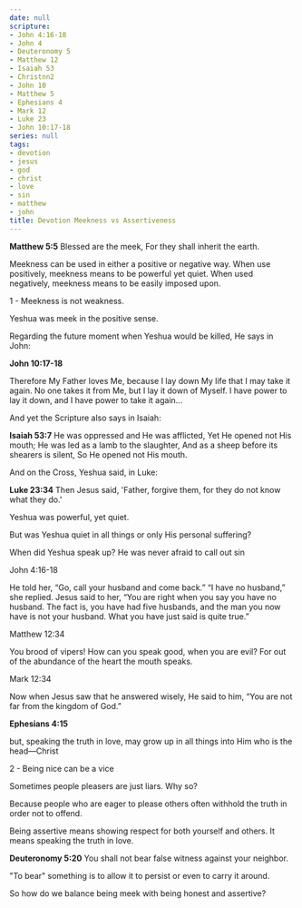 ```yaml
---
date: null
scripture:
- John 4:16-18
- John 4
- Deuteronomy 5
- Matthew 12
- Isaiah 53
- Christnn2
- John 10
- Matthew 5
- Ephesians 4
- Mark 12
- Luke 23
- John 10:17-18
series: null
tags:
- devotion
- jesus
- god
- christ
- love
- sin
- matthew
- john
title: Devotion Meekness vs Assertiveness
---
```



**Matthew 5:5**
Blessed are the meek,
For they shall inherit the earth.

Meekness can be used in either a positive or negative way. When use positively, meekness means to be powerful yet quiet. When used negatively, meekness means to be easily imposed upon.

1 - Meekness is not weakness.

Yeshua was meek in the positive sense.

Regarding the future moment when Yeshua would be killed, He says in John:

**John 10:17-18**

Therefore My Father loves Me, because I lay down My life that I may take it again. No one takes it from Me, but I lay it down of Myself. I have power to lay it down, and I have power to take it again...

And yet the Scripture also says in Isaiah:

**Isaiah 53:7**
He was oppressed and He was afflicted,
Yet He opened not His mouth;
He was led as a lamb to the slaughter,
And as a sheep before its shearers is silent,
So He opened not His mouth.

And on the Cross, Yeshua said, in Luke:

**Luke 23:34**
Then Jesus said, 'Father, forgive them, for they do not know what they do.'

Yeshua was powerful, yet quiet.

But was Yeshua quiet in all things or only His personal suffering?

When did Yeshua speak up? He was never afraid to call out sin

John 4:16-18

He told her, “Go, call your husband and come back.” “I have no husband,” she replied. Jesus said to her, “You are right when you say you have no husband. The fact is, you have had five husbands, and the man you now have is not your husband. What you have just said is quite true.”

Matthew 12:34

You brood of vipers! How can you speak good, when you are evil? For out of the abundance of the heart the mouth speaks.

Mark 12:34

Now when Jesus saw that he answered wisely, He said to him, “You are not far from the kingdom of God.”

**Ephesians 4:15**

but, speaking the truth in love, may grow up in all things into Him who is the head—Christ

2 - Being nice can be a vice

Sometimes people pleasers are just liars. Why so?

Because people who are eager to please others often withhold the truth in order not to offend.

Being assertive means showing respect for both yourself and others. It means speaking the truth in love.

**Deuteronomy 5:20**
You shall not bear false witness against your neighbor.

"To bear" something is to allow it to persist or even to carry it around.

So how do we balance being meek with being honest and assertive?